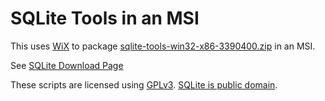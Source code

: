 # SQLite Tools in an MSI

This uses [WiX](https://wixtoolset.org/) to package [sqlite-tools-win32-x86-3390400.zip](https://www.sqlite.org/2022/sqlite-tools-win32-x86-3390400.zip) in an MSI.

See [SQLite Download Page](https://www.sqlite.org/download.html)

These scripts are licensed using [GPLv3](http://www.gnu.org/licenses). [SQLite is public domain](https://www.sqlite.org/copyright.html).
